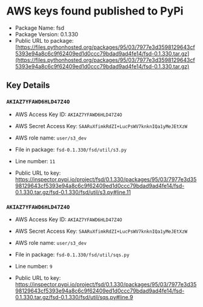 # AWS keys found published to PyPi

* Package Name: fsd
* Package Version: 0.1.330
* Public URL to package: [https://files.pythonhosted.org/packages/95/03/7977e3d3598129643cf5393e94a8c6c9f62409ed1d0ccc79bdad9ad4fe14/fsd-0.1.330.tar.gz](https://files.pythonhosted.org/packages/95/03/7977e3d3598129643cf5393e94a8c6c9f62409ed1d0ccc79bdad9ad4fe14/fsd-0.1.330.tar.gz)

## Key Details

### `AKIAZ7YFAWD6HLD47Z4O`

* AWS Access Key ID: `AKIAZ7YFAWD6HLD47Z4O`
* AWS Secret Access Key: `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` 
* AWS role name: `user/s3_dev`
* File in package: `fsd-0.1.330/fsd/util/s3.py`
* Line number: `11`

* Public URL to key: https://inspector.pypi.io/project/fsd/0.1.330/packages/95/03/7977e3d3598129643cf5393e94a8c6c9f62409ed1d0ccc79bdad9ad4fe14/fsd-0.1.330.tar.gz/fsd-0.1.330/fsd/util/s3.py#line.11



### `AKIAZ7YFAWD6HLD47Z4O`

* AWS Access Key ID: `AKIAZ7YFAWD6HLD47Z4O`
* AWS Secret Access Key: `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` 
* AWS role name: `user/s3_dev`
* File in package: `fsd-0.1.330/fsd/util/sqs.py`
* Line number: `9`

* Public URL to key: https://inspector.pypi.io/project/fsd/0.1.330/packages/95/03/7977e3d3598129643cf5393e94a8c6c9f62409ed1d0ccc79bdad9ad4fe14/fsd-0.1.330.tar.gz/fsd-0.1.330/fsd/util/sqs.py#line.9


